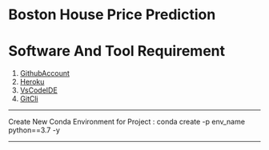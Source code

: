 # Boston House Price Prediction


# Software And Tool Requirement
1. [GithubAccount](https://github.com)
2. [Heroku](https://www.heroku.com)
3. [VsCodeIDE](https://code.visualstudio.com)
4. [GitCli](https://git-scm.com/downloads)

---
Create New Conda Environment for Project : conda create -p env_name python==3.7 -y

---